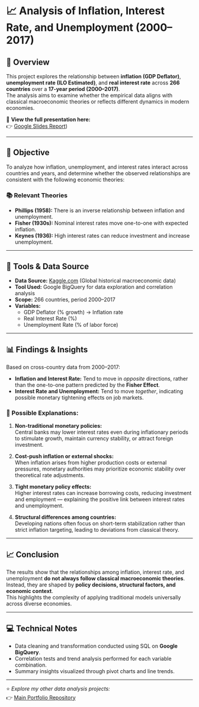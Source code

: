 # 📈 Analysis of Inflation, Interest Rate, and Unemployment (2000–2017)

## 📘 Overview
This project explores the relationship between **inflation (GDP Deflator)**, **unemployment rate (ILO Estimated)**, and **real interest rate** across **266 countries** over a **17-year period (2000–2017)**.  
The analysis aims to examine whether the empirical data aligns with classical macroeconomic theories or reflects different dynamics in modern economies.

📑 **View the full presentation here:**  
👉 [Google Slides Report](https://docs.google.com/presentation/d/1s3QbacQRr_hXeFRgGs-NNl5fu_xrOSOKiEZKyS3Ax_M/edit?usp=sharing))

---

## 🎯 Objective
To analyze how inflation, unemployment, and interest rates interact across countries and years, and determine whether the observed relationships are consistent with the following economic theories:

### 📚 Relevant Theories
- **Phillips (1958):** There is an inverse relationship between inflation and unemployment.  
- **Fisher (1930s):** Nominal interest rates move one-to-one with expected inflation.  
- **Keynes (1936):** High interest rates can reduce investment and increase unemployment.

---

## 🧩 Tools & Data Source
- **Data Source:** [Kaggle.com](https://www.kaggle.com/) (Global historical macroeconomic data)  
- **Tool Used:** Google BigQuery for data exploration and correlation analysis  
- **Scope:** 266 countries, period 2000–2017  
- **Variables:**
  - GDP Deflator (% growth) → Inflation rate  
  - Real Interest Rate (%)  
  - Unemployment Rate (% of labor force)

---

## 📊 Findings & Insights

Based on cross-country data from 2000–2017:
- **Inflation and Interest Rate:** Tend to move in *opposite* directions, rather than the one-to-one pattern predicted by the **Fisher Effect**.  
- **Interest Rate and Unemployment:** Tend to move *together*, indicating possible monetary tightening effects on job markets.  

### 🧠 Possible Explanations:
1. **Non-traditional monetary policies:**  
   Central banks may lower interest rates even during inflationary periods to stimulate growth, maintain currency stability, or attract foreign investment.  

2. **Cost-push inflation or external shocks:**  
   When inflation arises from higher production costs or external pressures, monetary authorities may prioritize economic stability over theoretical rate adjustments.  

3. **Tight monetary policy effects:**  
   Higher interest rates can increase borrowing costs, reducing investment and employment — explaining the positive link between interest rates and unemployment.  

4. **Structural differences among countries:**  
   Developing nations often focus on short-term stabilization rather than strict inflation targeting, leading to deviations from classical theory.  

---

## 📈 Conclusion
The results show that the relationships among inflation, interest rate, and unemployment **do not always follow classical macroeconomic theories**.  
Instead, they are shaped by **policy decisions, structural factors, and economic context**.  
This highlights the complexity of applying traditional models universally across diverse economies.

---

## 💻 Technical Notes
- Data cleaning and transformation conducted using SQL on **Google BigQuery**.  
- Correlation tests and trend analysis performed for each variable combination.  
- Summary insights visualized through pivot charts and line trends.

---

⭐ *Explore my other data analysis projects:*  
👉 [Main Portfolio Repository](https://github.com/elin-nurulita/data-analyst-portofolio)
